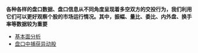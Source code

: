 **各种各样的盘口数据、盘口信息从不同角度呈现着多空双方的交投行为，我们利用它们可以更好观察个股的市场运行情况。其中，振幅、量比、委比、内外盘、换手率等数据较为重要**
* [基本面分析](https://github.com/stevenli91748/Stock-Knowledge/blob/master/%E5%B8%82%E5%9C%BA%E5%88%86%E6%9E%90/%E5%9F%BA%E6%9C%AC%E9%9D%A2%E5%88%86%E6%9E%90/%E5%9F%BA%E6%9C%AC%E9%9D%A2%E5%88%86%E6%9E%90.md)
* [盘口中捕获异动股](https://weread.qq.com/web/reader/96732dc0715a3ecc96796c6kc9f326d018c9f0f895fb5e4)
